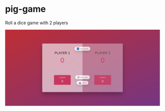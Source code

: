 # pig-game

Roll a dice game with 2 players

![Pig Game photo](https://github.com/jawdat-samer/pig-game/blob/main/pig-game-screenshot.png)
